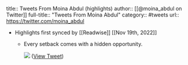 title:: Tweets From Moina Abdul (highlights)
author:: [[@moina_abdul on Twitter]]
full-title:: "Tweets From Moina Abdul"
category:: #tweets
url:: https://twitter.com/moina_abdul

- Highlights first synced by [[Readwise]] [[Nov 19th, 2022]]
	- Every setback comes with a hidden opportunity. 
	  
	  ![](https://pbs.twimg.com/media/FJ4IjwEaQAAwXcX.jpg) ([View Tweet](https://twitter.com/moina_abdul/status/1485634520582070274))
